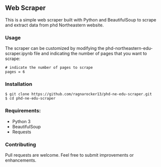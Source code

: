 ## Web Scraper

This is a simple web scraper built with Python and BeautifulSoup to scrape and extract data from phd Northeastern website.

### Usage

The scraper can be customized by modifying the phd-northeastern-edu-scraper.ipynb file and indicating the number of pages that you want to scrape:

```
# indicate the number of pages to scrape
pages = 6
```

### Installation

```
$ git clone https://github.com/ragnarocker13/phd-ne-edu-scraper.git
$ cd phd-ne-edu-scraper
```

### Requirements:

- Python 3
- BeautifulSoup
- Requests

### Contributing

Pull requests are welcome. Feel free to submit improvements or enhancements.
